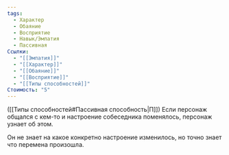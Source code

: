 ```yaml
---
tags:
  - Характер
  - Обаяние
  - Восприятие
  - Навык/Эмпатия
  - Пассивная
Ссылки:
  - "[[Эмпатия]]"
  - "[[Характер]]"
  - "[[Обаяние]]"
  - "[[Восприятие]]"
  - "[[Типы способностей]]"
Стоимость: "5"
---
```

([[Типы способностей#Пассивная способность|П]]) Если персонаж общался с кем-то и настроение собеседника поменялось, персонаж узнает об этом.

Он не знает на какое конкретно настроение изменилось, но точно знает что перемена произошла. 